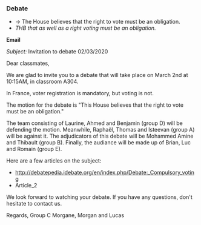 ### Debate

- -> The House believes that the right to vote must be an obligation.
- *THB that as well as a right voting must be an obligation.*

**Email**

*Subject:* Invitation to debate 02/03/2020

Dear classmates,

We are glad to invite you to a debate that will take place on March 2nd at 10:15AM, in classroom A304.

In France, voter registration is mandatory, but voting is not.

The motion for the debate is "This House believes that the right to vote must be an obligation."

The team consisting of Laurine, Ahmed and Benjamin (group D) will be defending the motion. Meanwhile, Raphaël, Thomas and Isteevan (group A) will be against it.
The adjudicators of this debate will be Mohammed Amine and Thibault (group B). Finally, the audiance will be made up of Brian, Luc and Romain (group E).

Here are a few articles on the subject:

- http://debatepedia.idebate.org/en/index.php/Debate:_Compulsory_voting
- Article_2

We look forward to watching your debate. If you have any questions, don't hesitate to contact us.

Regards,
Group C
Morgane, Morgan and Lucas
